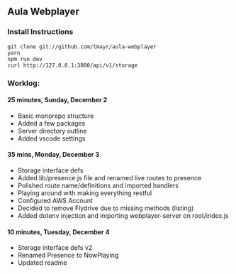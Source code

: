 ## Aula Webplayer

### Install Instructions

```
git clone git://github.com/tmayr/aula-webplayer
yarn
npm run dev
curl http://127.0.0.1:3000/api/v1/storage
```

### Worklog:

#### 25 minutes, Sunday, December 2

- Basic monorepo structure
- Added a few packages
- Server directory outline
- Added vscode settings

#### 35 mins, Monday, December 3

- Storage interface defs
- Added lib/presence.js file and renamed live routes to presence
- Polished route name/definitions and imported handlers
- Playing around with making everything restful
- Configured AWS Account
- Decided to remove Flydrive due to missing methods (listing)
- Added dotenv injection and importing webplayer-server on root/index.js

#### 10 minutes, Tuesday, December 4

- Storage interface defs v2
- Renamed Presence to NowPlaying
- Updated readme
